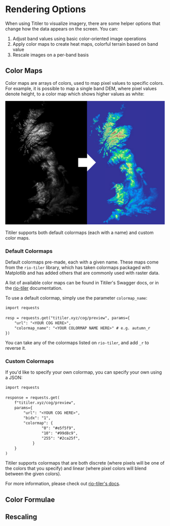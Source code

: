 # Rendering Options

When using Titiler to visualize imagery, there are some helper options that change how the data appears on the screen. You can:
1. Adjust band values using basic color-oriented image operations
2. Apply color maps to create heat maps, colorful terrain based on band value
3. Rescale images on a per-band basis

## Color Maps

Color maps are arrays of colors, used to map pixel values to specific colors. For example, it is possible to map a single band DEM, where pixel values denote height, to a color map which shows higher values as white:

![color map example](../img/colormap.png)

Titiler supports both default colormaps (each with a name) and custom color maps.

### Default Colormaps

Default colormaps pre-made, each with a given name. These maps come from the `rio-tiler` library, which has taken colormaps packaged with Matplotlib and has added others that are commonly used with raster data. 

A list of available color maps can be found in Titiler's Swagger docs, or in the [rio-tiler](https://cogeotiff.github.io/rio-tiler/colormap/) documentation.

To use a default colormap, simply use the parameter `colormap_name`:

```python3
import requests

resp = requests.get("titiler.xyz/cog/preview", params={
    "url": "<YOUR COG HERE>",
    "colormap_name": "<YOUR COLORMAP NAME HERE>" # e.g. autumn_r
})
```

You can take any of the colormaps listed on `rio-tiler`, and add `_r` to reverse it.

### Custom Colormaps

If you'd like to specify your own colormap, you can specify your own using a JSON:

```python3 
import requests

response = requests.get(
    f"titiler.xyz/cog/preview",
    params={
        "url": "<YOUR COG HERE>",
        "bidx": "1",
        "colormap": {
                "0": "#e5f5f9",
                "10": "#99d8c9",
                "255": "#2ca25f",
            }
    }
)
```

Titiler supports colormaps that are both discrete (where pixels will be one of the colors that you specify) and linear (where pixel colors will blend between the given colors).

For more information, please check out [rio-tiler's docs](https://cogeotiff.github.io/rio-tiler/colormap/).

## Color Formulae

## Rescaling